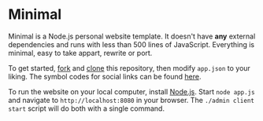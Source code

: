# Minimal

Minimal is a Node.js personal website template. It doesn't have **any** external dependencies and runs with less than 500 lines of JavaScript. Everything is minimal, easy to take appart, rewrite or port.

To get started, [fork](https://help.github.com/articles/fork-a-repo) and [clone](https://help.github.com/articles/cloning-a-repository) this repository, then modify `app.json` to your liking. The symbol codes for social links can be found [here](http://drinchev.github.io/monosocialiconsfont).

To run the website on your local computer, install [Node.js](https://nodejs.org/en/download). Start `node app.js` and navigate to `http://localhost:8080` in your browser. The `./admin client start` script will do both with a single command.
